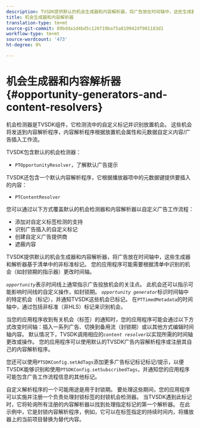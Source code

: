 ```yaml
---
description: TVSDK提供默认的机会生成器和内容解析器，将广告放在时间轴中，这些生成器和解析器基于清单中的非标准标记。 您的应用程序可能需要根据清单中识别的机会（如封锁期的指示器）更改时间轴。
title: 机会生成器和内容解析器
translation-type: tm+mt
source-git-commit: 89bdda1d4bd5c126f19ba75a819942df901183d1
workflow-type: tm+mt
source-wordcount: '473'
ht-degree: 0%

---
```



# 机会生成器和内容解析器{#opportunity-generators-and-content-resolvers}

机会检测器是TVSDK组件，它检测流中的自定义标记并识别放置机会。 这些机会将发送到内容解析程序，内容解析程序根据放置机会属性和元数据自定义内容/广告插入工作流。

TVSDK包含默认的机会检测器：

* `PTOpportunityResolver`，了解默认广告提示

TVSDK还包含一个默认内容解析程序，它根据播放器项中的元数据键提供要插入的内容：

* `PTContentResolver`

您可以通过以下方式覆盖默认的机会检测器和内容解析器以自定义广告工作流程：

* 添加对自定义标签检测的支持
* 识别广告插入的自定义标记
* 创建自定义广告提供商
* 遮蔽内容

TVSDK提供默认的机会生成器和内容解析器，将广告放在时间轴中，这些生成器和解析器基于清单中的非标准标记。 您的应用程序可能需要根据清单中识别的机会（如封锁期的指示器）更改时间轴。

*`opportunity`*&#x200B;表示时间线上通常指示广告投放机会的关注点。 此机会还可以指示可能影响时间线的自定义操作，如封锁期。 *`opportunity generator`*&#x200B;标识时间轴中的特定机会（标记），并通知TVSDK这些机会已标记。 在`PTTimedMetadata`的时间轴中，通过包括非标准（非HLS）标记来识别机会。

当您的应用程序收到有关机会（标签）的通知时，您的应用程序可能会通过以下方式改变时间轴：插入一系列广告、切换到备用流（封锁期）或以其他方式编辑时间轴内容。 默认情况下，TVSDK调用相应的&#x200B;*`content resolver`*&#x200B;以实现所需的时间轴更改或操作。 您的应用程序可以使用默认的TVSDK广告内容解析程序或注册其自己的内容解析程序。

您还可以使用`PTSDKConfig.setAdTags`添加更多广告标记标记标记/提示，以便TVSDK能够识别和使用`PTSDKConfig.setSubscribedTags`，并通知您的应用程序可能包含广告工作流程信息的其他标记。

自定义解析程序的一个可能用途是用于封锁期。 要处理这些期间，您的应用程序可以实施并注册一个负责处理封锁标签的封锁机会检测器。 当TVSDK遇到此标记时，它将轮询所有注册的内容解析器以找到处理指定标记的第一个解析器。 在此示例中，它是封锁内容解析程序，例如，它可以在标签指定的持续时间内，将播放器上的当前项目替换为替代内容。
